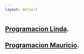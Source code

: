 ```yaml
---
layout: default
---
```



## [Programacion Linda](./linda_menu.html).

## [Programacion Mauricio](./mauricio_menu.html).




